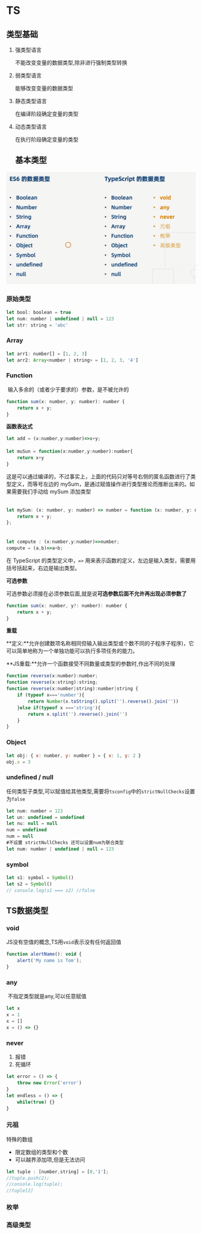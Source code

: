 # TS

## 类型基础

1. 强类型语言

   不能改变变量的数据类型,除非进行强制类型转换

2. 弱类型语言

   能够改变变量的数据类型

3. 静态类型语言

   在编译阶段确定变量的类型

4. 动态类型语言

   在执行阶段确定变量的类型

   ## 基本类型

![数据类型](1.基本类型.assets/数据类型.png)

### 原始类型

```js
let bool: boolean = true
let num: number | undefined | null = 123
let str: string = 'abc'
```

### Array

```js
let arr1: number[] = [1, 2, 3]
let arr2: Array<number | string> = [1, 2, 3, '4']

```



### Function

​	输入多余的（或者少于要求的）参数，是不被允许的

```js
function sum(x: number, y: number): number {
    return x + y;
}


```

**函数表达式**

```js
let add = (x:number,y:number)=>x+y;

let muSun = function(x:number,y:number):number{
    return x+y
}
```

​		这是可以通过编译的，不过事实上，上面的代码只对等号右侧的匿名函数进行了类型定义，而等号左边的 mySum，是通过赋值操作进行类型推论而推断出来的。如果需要我们手动给 mySum 添加类型

```js

let mySum: (x: number, y: number) => number = function (x: number, y: number): number {
    return x + y;
};


let compute : (x:number,y:number)=>number;
compute = (a,b)=>a+b;
```

在 TypeScript 的类型定义中，`=>` 用来表示函数的定义，左边是输入类型，需要用括号括起来，右边是输出类型。

**可选参数**

可选参数必须接在必须参数后面,就是说**可选参数后面不允许再出现必须参数了**

```js
function sum(x: number, y?: number): number {
    return x + y;
}
```

**重载**

**定义:**允许创建数项名称相同但输入输出类型或个数不同的子程序子程序)，它可以简单地称为一个单独功能可以执行多项任务的能力。

**JS重载:**允许一个函数接受不同数量或类型的参数时,作出不同的处理

```js
function reverse(x:number):number;
function reverse(x:string):string;
function reverse(x:number|string):number|string {
    if (typeof x==='number'){
        return Number(x.toString().split('').reverse().join(''))
    }else if(typeof x ==='string'){
        return x.split('').reverse().join('')
    }
}
```

### Object

```js
let obj: { x: number, y: number } = { x: 1, y: 2 }
obj.x = 3
```

### undefined / null

​		任何类型子类型,可以赋值给其他类型,需要将`tsconfig`中的`strictNullChecks`设置为`false`

```js
let num: number = 123
let un: undefined = undefined
let nu: null = null
num = undefined
num = null
#不设置 strictNullChecks 还可以设置num为联合类型
let num: number | undefined | null = 123
```

### symbol

```js
let s1: symbol = Symbol()
let s2 = Symbol()
// console.log(s1 === s2) //false
```

## TS数据类型

### void

JS没有空值的概念,TS用`void`表示没有任何返回值

```js
function alertName(): void {
    alert('My name is Tom');
}
```

### any

​		不指定类型就是any,可以任意赋值

```js
let x
x = 1
x = []
x = () => {}
```

### never

1. 报错
2. 死循环

```js
let error = () => {
    throw new Error('error')
}
let endless = () => {
    while(true) {}
}
```



### 元祖

特殊的数组

* 限定数组的类型和个数
* 可以越界添加项,但是无法访问

```js
let tuple : [number,string] = [0,'1'];
//tuple.push(2);
//console.log(tuple);
//tuple[2]
```

### 枚举



### 高级类型